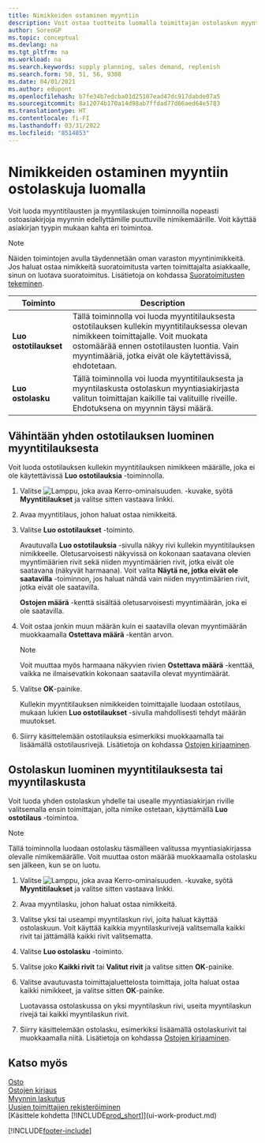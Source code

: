 ```yaml
---
title: Nimikkeiden ostaminen myyntiin
description: Voit ostaa tuotteita luomalla toimittajan ostolaskun myyntilaskusta.
author: SorenGP
ms.topic: conceptual
ms.devlang: na
ms.tgt_pltfrm: na
ms.workload: na
ms.search.keywords: supply planning, sales demand, replenish
ms.search.form: 50, 51, 56, 9308
ms.date: 04/01/2021
ms.author: edupont
ms.openlocfilehash: b7fe34b7edcba01d25107ead47dc917dabde07a5
ms.sourcegitcommit: 8a12074b170a14d98ab7ffdad77d66aed64e5783
ms.translationtype: HT
ms.contentlocale: fi-FI
ms.lasthandoff: 03/31/2022
ms.locfileid: "8514853"
---
```

# <a name="purchase-items-for-a-sale-by-creating-purchase-invoices"></a>Nimikkeiden ostaminen myyntiin ostolaskuja luomalla

Voit luoda myyntitilausten ja myyntilaskujen toiminnoilla nopeasti ostoasiakirjoja myynnin edellyttämille puuttuville nimikemäärille. Voit käyttää asiakirjan tyypin mukaan kahta eri toimintoa.

> [!Note]
> Näiden toimintojen avulla täydennetään oman varaston myyntinimikkeitä. Jos haluat ostaa nimikkeitä suoratoimitusta varten toimittajalta asiakkaalle, sinun on luotava suoratoimitus. Lisätietoja on kohdassa [Suoratoimitusten tekeminen](sales-how-drop-shipment.md).   

|Toiminto|Description|
|--------|-----------|
|**Luo ostotilaukset**|Tällä toiminnolla voi luoda myyntitilauksesta ostotilauksen kullekin myyntitilauksessa olevan nimikkeen toimittajalle. Voit muokata ostomäärää ennen ostotilausten luontia. Vain myyntimääriä, jotka eivät ole käytettävissä, ehdotetaan.
|**Luo ostolasku**|Tällä toiminnolla voi luoda myyntitilauksesta ja myyntilaskusta ostolaskun myyntiasiakirjasta valitun toimittajan kaikille tai valituille riveille. Ehdotuksena on myynnin täysi määrä.|

## <a name="to-create-one-or-more-purchase-orders-from-a-sales-order"></a>Vähintään yhden ostotilauksen luominen myyntitilauksesta
Voit luoda ostotilauksen kullekin myyntitilauksen nimikkeen määrälle, joka ei ole käytettävissä **Luo ostotilauksia** -toiminnolla.

1. Valitse ![Lamppu, joka avaa Kerro-ominaisuuden.](media/ui-search/search_small.png "Kerro, mitä haluat tehdä") -kuvake, syötä **Myyntitilaukset** ja valitse sitten vastaava linkki.
2. Avaa myyntitilaus, johon haluat ostaa nimikkeitä.
3. Valitse **Luo ostotilaukset** -toiminto.

    Avautuvalla **Luo ostotilauksia** -sivulla näkyy rivi kullekin myyntitilauksen nimikkeelle. Oletusarvoisesti näkyvissä on kokonaan saatavana olevien myyntimäärien rivit sekä niiden myyntimäärien rivit, jotka eivät ole saatavana (näkyvät harmaana). Voit valita **Näytä ne, jotka eivät ole saatavilla** -toiminnon, jos haluat nähdä vain niiden myyntimäärien rivit, jotka eivät ole saatavilla.

    **Ostojen määrä** -kenttä sisältää oletusarvoisesti myyntimäärän, joka ei ole saatavilla.
4. Voit ostaa jonkin muun määrän kuin ei saatavilla olevan myyntimäärän muokkaamalla **Ostettava määrä** -kentän arvon.

    > [!NOTE]  
    >   Voit muuttaa myös harmaana näkyvien rivien **Ostettava määrä** -kenttää, vaikka ne ilmaisevatkin kokonaan saatavilla olevat myyntimäärät.
5. Valitse **OK**-painike.

    Kullekin myyntitilauksen nimikkeiden toimittajalle luodaan ostotilaus, mukaan lukien **Luo ostotilaukset** -sivulla mahdollisesti tehdyt määrän muutokset.
7. Siirry käsittelemään ostotilauksia esimerkiksi muokkaamalla tai lisäämällä ostotilausrivejä. Lisätietoja on kohdassa [Ostojen kirjaaminen](purchasing-how-record-purchases.md).


## <a name="to-create-a-purchase-invoice-from-a-sales-order-or-sales-invoice"></a>Ostolaskun luominen myyntitilauksesta tai myyntilaskusta
Voit luoda yhden ostolaskun yhdelle tai usealle myyntiasiakirjan riville valitsemalla ensin toimittajan, jolta nimike ostetaan, käyttämällä **Luo ostotilaus** -toimintoa.

> [!NOTE]  
>   Tällä toiminnolla luodaan ostolasku täsmälleen valitussa myyntiasiakirjassa olevalle nimikemäärälle. Voit muuttaa oston määrää muokkaamalla ostolasku sen jälkeen, kun se on luotu.  

1. Valitse ![Lamppu, joka avaa Kerro-ominaisuuden.](media/ui-search/search_small.png "Kerro, mitä haluat tehdä") -kuvake, syötä **Myyntitilaukset** ja valitse sitten vastaava linkki.
2. Avaa myyntilasku, johon haluat ostaa nimikkeitä.
3. Valitse yksi tai useampi myyntilaskun rivi, joita haluat käyttää ostolaskuun. Voit käyttää kaikkia myyntilaskurivejä valitsemalla kaikki rivit tai jättämällä kaikki rivit valitsematta.
4. Valitse **Luo ostolasku** -toiminto.
5. Valitse joko **Kaikki rivit** tai **Valitut rivit** ja valitse sitten **OK**-painike.  
6. Valitse avautuvasta toimittajaluettelosta toimittaja, jolta haluat ostaa kaikki nimikkeet, ja valitse sitten **OK**-painike.

    Luotavassa ostolaskussa on yksi myyntilaskun rivi, useita myyntilaskun rivejä tai kaikki myyntilaskun rivit.
7. Siirry käsittelemään ostolasku, esimerkiksi lisäämällä ostolaskurivit tai muokkaamalla niitä. Lisätietoja on kohdassa [Ostojen kirjaaminen](purchasing-how-record-purchases.md).

## <a name="see-also"></a>Katso myös
[Osto](purchasing-manage-purchasing.md)  
[Ostojen kirjaus](purchasing-how-record-purchases.md)  
[Myynnin laskutus](sales-how-invoice-sales.md)  
[Uusien toimittajien rekisteröiminen](purchasing-how-register-new-vendors.md)  
[Käsittele kohdetta [!INCLUDE[prod_short](includes/prod_short.md)]](ui-work-product.md)


[!INCLUDE[footer-include](includes/footer-banner.md)]